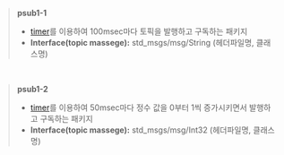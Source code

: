 > **psub1-1**
> - [timer](https://github.com/jogeonuuuu/ROS2/tree/main/src/rclcpp/rclcpp-2)를 이용하여 100msec마다 토픽을 발행하고 구독하는 패키지
> - **Interface(topic massege):** std_msgs/msg/String (헤더파일명, 클래스명)

<br/>

> **psub1-2**
> - [timer](https://github.com/jogeonuuuu/ROS2/tree/main/src/rclcpp/rclcpp-2)를 이용하여 50msec마다 정수 값을 0부터 1씩 증가시키면서 발행하고 구독하는 패키지
> - **Interface(topic massege):** std_msgs/msg/Int32 (헤더파일명, 클래스명)
